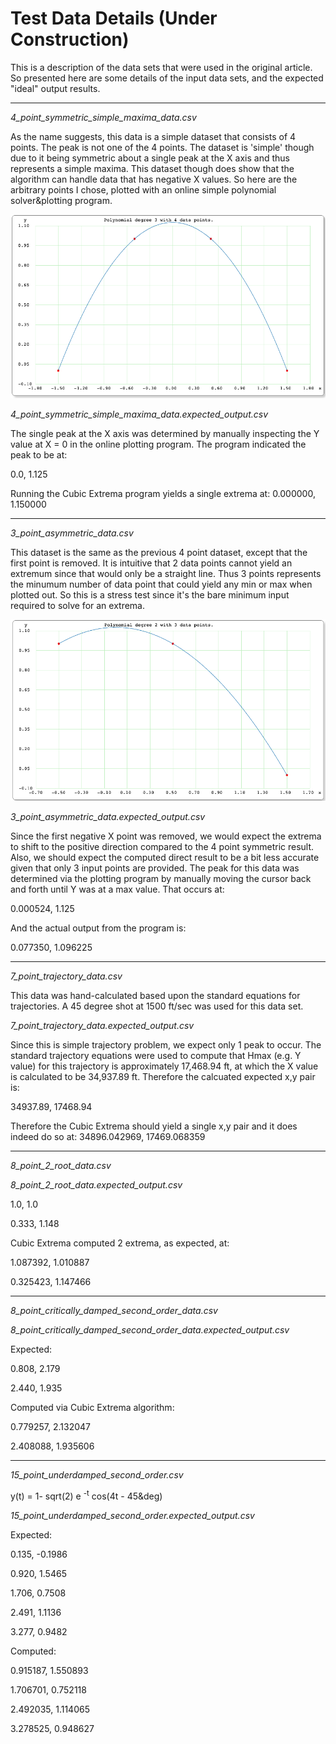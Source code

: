 # Test Data Details (Under Construction)

This is a description of the data sets that were used in the original article. So presented here are some details of the input data sets, and the expected "ideal" output results.

---

*4_point_symmetric_simple_maxima_data.csv*

As the name suggests, this data is a simple dataset that consists of 4 points. The peak is not one of the 4 points. The dataset is 'simple' though due to it being symmetric about a single peak at the X axis and thus represents a simple maxima. This dataset though does show that the algorithm can handle data that has negative X values. So here are the arbitrary points I chose, plotted with an online simple polynomial solver&plotting program.

![](4_point_symmetric_simple_maxima_data.png)

*4_point_symmetric_simple_maxima_data.expected_output.csv*

The single peak at the X axis was determined by manually inspecting the Y value at X = 0 in the online plotting program. The program indicated the peak to be at:

0.0, 1.125

Running the Cubic Extrema program yields a single extrema at:
0.000000, 1.150000

---

*3_point_asymmetric_data.csv*

This dataset is the same as the previous 4 point dataset, except that the first point is removed. It is intuitive that 2 data points cannot yield an extremum since that would only be a straight line. Thus 3 points represents the minumum number of data point that could yield any min or max when plotted out. So this is a stress test since it's the bare minimum input required to solve for an extrema. 

![](3_point_asymmetric_data.png)

*3_point_asymmetric_data.expected_output.csv*

Since the first negative X point was removed, we would expect the extrema to shift to the positive direction compared to the 4 point symmetric result. Also, we should expect the computed direct result to be a bit less accurate given that only 3 input points are provided.
The peak for this data was determined via the plotting program by manually moving the cursor back and forth until Y was at a max value. That occurs at:

0.000524, 1.125

And the actual output from the program is:

0.077350, 1.096225

---

*7_point_trajectory_data.csv*

This data was hand-calculated based upon the standard equations for trajectories. A 45 degree shot at 1500 ft/sec was used for this data set.

*7_point_trajectory_data.expected_output.csv*

Since this is simple trajectory problem, we expect only 1 peak to occur. The standard trajectory equations were used to compute that Hmax (e.g. Y value) for this trajectory is approximately 17,468.94 ft, at which the X value is calculated to be 34,937.89 ft. Therefore the calcuated expected x,y pair is:

34937.89, 17468.94

Therefore the Cubic Extrema should yield a single x,y pair and it does indeed do so at:
34896.042969, 17469.068359

---

*8_point_2_root_data.csv*

*8_point_2_root_data.expected_output.csv*

1.0, 1.0

0.333, 1.148

Cubic Extrema computed 2 extrema, as expected, at:

1.087392, 1.010887

0.325423, 1.147466

---

*8_point_critically_damped_second_order_data.csv*

*8_point_critically_damped_second_order_data.expected_output.csv*

Expected:

0.808, 2.179

2.440, 1.935

Computed via Cubic Extrema algorithm:

0.779257, 2.132047

2.408088, 1.935606

___

*15_point_underdamped_second_order.csv*

y(t) = 1- sqrt(2) e <sup>-t</sup> cos(4t - 45&deg)

*15_point_underdamped_second_order.expected_output.csv*

Expected:

0.135, -0.1986

0.920, 1.5465

1.706, 0.7508

2.491, 1.1136

3.277, 0.9482

Computed:

0.915187, 1.550893

1.706701, 0.752118

2.492035, 1.114065

3.278525, 0.948627
